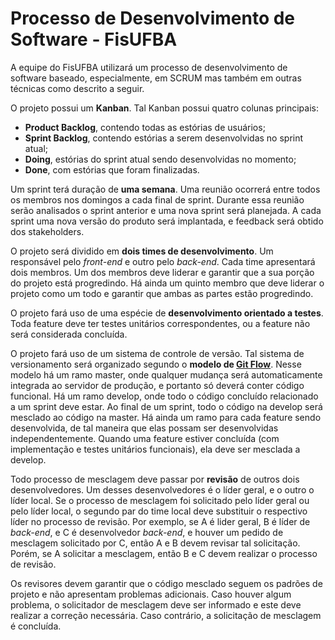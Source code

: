 # Processo de Desenvolvimento de Software - FisUFBA

A equipe do FisUFBA utilizará um processo de desenvolvimento de software baseado, especialmente, em SCRUM mas também em outras técnicas como descrito a seguir.


O projeto possui um **Kanban**. Tal Kanban possui quatro colunas principais:

* **Product Backlog**, contendo todas as estórias de usuários;
* **Sprint Backlog**, contendo estórias a serem desenvolvidas no sprint atual;
* **Doing**, estórias do sprint atual sendo desenvolvidas no momento;
* **Done**, com estórias que foram finalizadas.


Um sprint terá duração de **uma semana**. Uma reunião ocorrerá entre todos os membros nos domingos a cada final de sprint. Durante essa reunião serão analisados o sprint anterior e uma nova sprint será planejada. A cada sprint uma nova versão do produto será implantada, e feedback será obtido dos stakeholders.

O projeto será dividido em **dois times de desenvolvimento**. Um responsável pelo *front-end* e outro pelo *back-end*. Cada time apresentará dois membros. Um dos membros deve liderar e garantir que a sua porção do projeto está progredindo. Há ainda um quinto membro que deve liderar o projeto como um todo e garantir que ambas as partes estão progredindo.

O projeto fará uso de uma espécie de **desenvolvimento orientado a testes**. Toda feature deve ter testes unitários correspondentes, ou a feature não será considerada concluída.

O projeto fará uso de um sistema de controle de versão. Tal sistema de versionamento será organizado segundo o **modelo de [Git Flow](https://br.atlassian.com/git/tutorials/comparing-workflows/gitflow-workflow)**. Nesse modelo há um ramo master, onde qualquer mudança será automaticamente integrada ao servidor de produção, e portanto só deverá conter código funcional. Há um ramo develop, onde todo o código concluído relacionado a um sprint deve estar. Ao final de um sprint, todo o código na develop será mesclado ao código na master. Há ainda um ramo para cada feature sendo desenvolvida, de tal maneira que elas possam ser desenvolvidas independentemente. Quando uma feature estiver concluída (com implementação e testes unitários funcionais), ela deve ser mesclada a develop.


Todo processo de mesclagem deve passar por **revisão** de outros dois desenvolvedores. Um desses desenvolvedores é o líder geral, e o outro o líder local. Se o processo de mesclagem foi solicitado pelo líder geral ou pelo líder local, o segundo par do time local deve substituir o respectivo líder no processo de revisão. Por exemplo, se A é lider geral, B é líder de *back-end*, e C é desenvolvedor *back-end*, e houver um pedido de mesclagem solicitado por C, então A e B devem revisar tal solicitação. Porém, se A solicitar a mesclagem, então B e C devem realizar o processo de revisão.

Os revisores devem garantir que o código mesclado seguem os padrões de projeto e não apresentam problemas adicionais. Caso houver algum problema, o solicitador de mesclagem deve ser informado e este deve realizar a correção necessária. Caso contrário, a solicitação de mesclagem é concluída.



